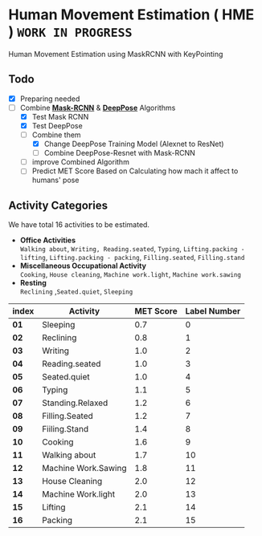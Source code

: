 # Human Movement Estimation ( HME ) `WORK IN PROGRESS`
Human Movement Estimation using MaskRCNN with KeyPointing

## Todo
- [X] Preparing needed
- [ ] Combine **[Mask-RCNN](https://github.com/matterport/Mask_RCNN)** & **[DeepPose](https://github.com/ys7yoo/deeppose)** Algorithms
  - [X] Test Mask RCNN   
  - [X] Test DeepPose      
  - [ ] Combine them
    - [X] Change DeepPose Training Model (Alexnet to ResNet) 
    - [ ] Combine DeepPose-Resnet with Mask-RCNN
  - [ ] improve Combined Algorithm
  - [ ] Predict MET Score Based on Calculating how mach it affect to humans' pose

## Activity Categories
We have total 16 activities to be estimated.

* **Office Activities<br/>**
  `Walking about`, `Writing, Reading.seated`, `Typing`, `Lifting.packing - lifting`, `Lifting.packing - packing`, `Filling.seated`, `Filling.stand`<br />
* **Miscellaneous Occupational Activity<br />**
`Cooking`, `House cleaning`, `Machine work.light`, `Machine work.sawing`<br />
* **Resting<br />**
`Reclining` ,`Seated.quiet`, `Sleeping`<br />

 index | Activity | MET Score | Label Number
 ------|----------|-----------|-------------
 **01** | Sleeping | 0.7 | 0
 **02** |Reclining | 0.8 | 1
 **03** |Writing | 1.0 | 2
 **04** |Reading.seated | 1.0 | 3
 **05** |Seated.quiet | 1.0 | 4
 **06** |Typing | 1.1 | 5
 **07** |Standing.Relaxed | 1.2 | 6
 **08** |Filling.Seated | 1.2 | 7
 **09** |Fiiling.Stand | 1.4 | 8
 **10** |Cooking | 1.6 | 9
 **11** |Walking about | 1.7 | 10
 **12** |Machine Work.Sawing | 1.8 | 11
 **13** |House Cleaning | 2.0 | 12
 **14** |Machine Work.light | 2.0 | 13
 **15** |Lifting | 2.1 | 14
 **16** |Packing | 2.1 | 15
